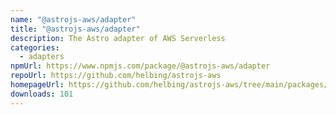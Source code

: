```yaml
---
name: "@astrojs-aws/adapter"
title: "@astrojs-aws/adapter"
description: The Astro adapter of AWS Serverless
categories:
  - adapters
npmUrl: https://www.npmjs.com/package/@astrojs-aws/adapter
repoUrl: https://github.com/helbing/astrojs-aws
homepageUrl: https://github.com/helbing/astrojs-aws/tree/main/packages/adapter
downloads: 101
---
```

